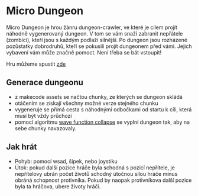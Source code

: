  
# Micro Dungeon

Micro Dungeon je hrou žánru dungeon-crawler, ve které je cílem projít náhodně vygenerovaný dungeon. V tom se vám snaží zabranit nepřátele (zombící), kteří jsou s každým podlaží silnější. Po dungeon jsou rozházené pozůstatky dobrodruhů, kteří  se pokusili projít dungeonem před vámi. Jejich vybavení vám může značně pomoct. Není třeba se bát vstoupit!

Hru můžeme spustit [zde](https://matej-kovar.github.io/pxt-arcade-microdungeon/)

## Generace dungeonu

* z makecode assets se načtou chunky, ze kterých se dungeon skládá
* otáčením se získají všechny možné verze stejného chunku
* vygeneruje se přímá cesta s náhodnými odbočkami od startu k cíli, která musí být vždy průchozí
* pomocí algoritmu [wave function collapse](https://github.com/mxgmn/WaveFunctionCollapse/blob/master/README.md) se vyplní dungeon tak, aby na sebe chunky navazovaly.

## Jak hrát
* Pohyb: pomocí wsad, šipek, nebo joystiku
* Útok: pokud další pozice hráče byla schodná s pozicí nepřítele, je nepřítelovy ubrán počet životů schodný útočnou sílou hráče mínus obráná schopnost protivníka. Pokud by naopak protivníkova další pozice byla ta hráčova, ubere životy hráči.
